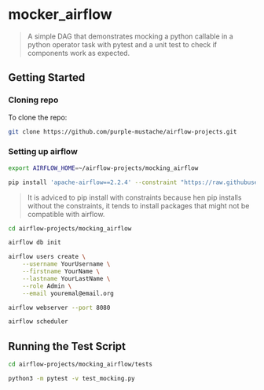 # mocker_airflow 

> A simple DAG that demonstrates mocking a python callable in a python operator task with pytest and a unit test to check if components work as expected.


## Getting Started

### Cloning repo

To clone the repo:

```bash
git clone https://github.com/purple-mustache/airflow-projects.git
```


### Setting up airflow

```bash
export AIRFLOW_HOME=~/airflow-projects/mocking_airflow

pip install 'apache-airflow==2.2.4' --constraint "https://raw.githubusercontent.com/apache/airflow/constraints-2.2.4/constraints-3.7.txt"
```

> It is adviced to pip install with constraints because hen pip installs without the constraints, it tends to install packages that might
not be compatible with airflow.

```bash
cd airflow-projects/mocking_airflow

airflow db init

airflow users create \
    --username YourUsername \
    --firstname YourName \
    --lastname YourLastName \
    --role Admin \
    --email youremal@email.org

airflow webserver --port 8080

airflow scheduler
```


## Running the Test Script

```bash
cd airflow-projects/mocking_airflow/tests

python3 -m pytest -v test_mocking.py
```
